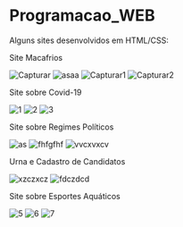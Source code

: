 # Programacao_WEB
Alguns sites desenvolvidos em HTML/CSS:

Site Macafrios

![Capturar](https://user-images.githubusercontent.com/37301918/177207394-46274952-130a-45a0-b538-c4755b595005.PNG)
![asaa](https://user-images.githubusercontent.com/37301918/177207539-9888f97f-65c2-4ef4-9e3f-8c60fa8cbd3c.PNG)
![Capturar1](https://user-images.githubusercontent.com/37301918/177207403-68cf714d-9f6c-4d55-b5d2-00810821d9e6.PNG)
![Capturar2](https://user-images.githubusercontent.com/37301918/177207634-5b782794-39be-4e9d-9ae2-f4430a8a44d3.PNG)

Site sobre Covid-19

![1](https://user-images.githubusercontent.com/37301918/172669055-e43a50dc-b2b5-4f98-bd2b-4201b7ab6d87.PNG)
![2](https://user-images.githubusercontent.com/37301918/172669081-f9e81045-ba51-428e-911f-769083c08884.PNG)
![3](https://user-images.githubusercontent.com/37301918/172669087-11b61623-54fe-4c14-b662-7d08b419531e.PNG)

Site sobre Regimes Políticos

![as](https://user-images.githubusercontent.com/37301918/177208322-ad342182-ff2b-49f0-8e70-03937e86838a.PNG)
![fhfgfhf](https://user-images.githubusercontent.com/37301918/177208325-7495a06e-2afc-4ec7-82ee-33fe0cd04481.PNG)
![vvcxvxcv](https://user-images.githubusercontent.com/37301918/177208328-3fb11d4f-2274-4d7f-ac15-d704e1896388.PNG)

Urna e Cadastro de Candidatos

![xzczxcz](https://user-images.githubusercontent.com/37301918/177210812-9261fce6-e2de-44ec-8121-b8abd6c218a9.PNG)
![fdczdcd](https://user-images.githubusercontent.com/37301918/177210821-81662c7b-7735-4ad4-89e2-d88a01d1b4cc.PNG)

Site sobre Esportes Aquáticos

![5](https://user-images.githubusercontent.com/37301918/172669235-8cc8ff9c-bc01-478e-b086-15e8e7a52382.PNG)
![6](https://user-images.githubusercontent.com/37301918/172669485-111baf2d-b32c-40a3-a5c6-a0aceea5c1e5.PNG)
![7](https://user-images.githubusercontent.com/37301918/172669492-72c2cfdc-4ee3-4b0c-b323-d6d639c60813.PNG)


